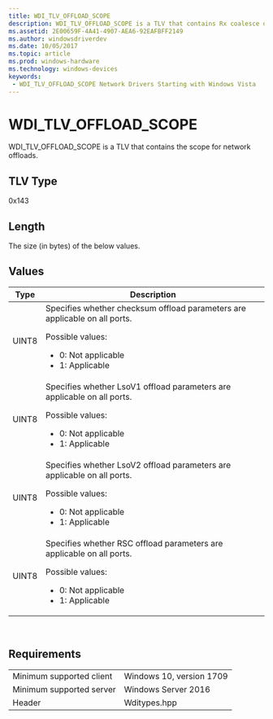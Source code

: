 ```yaml
---
title: WDI_TLV_OFFLOAD_SCOPE
description: WDI_TLV_OFFLOAD_SCOPE is a TLV that contains Rx coalesce offload capabilities.
ms.assetid: 2E00659F-4A41-4907-AEA6-92EAFBFF2149
ms.author: windowsdriverdev 
ms.date: 10/05/2017 
ms.topic: article 
ms.prod: windows-hardware 
ms.technology: windows-devices 
keywords:
 - WDI_TLV_OFFLOAD_SCOPE Network Drivers Starting with Windows Vista
---
```


# WDI_TLV_OFFLOAD_SCOPE


WDI_TLV_OFFLOAD_SCOPE is a TLV that contains the scope for network offloads.

## TLV Type


0x143

## Length


The size (in bytes) of the below values.

## Values

| Type | Description |
| --- | --- |
| UINT8 | Specifies whether checksum offload parameters are applicable on all ports. <p>Possible values:</p> <ul><li>0: Not applicable</li><li>1: Applicable</li></ul> |
| UINT8 | Specifies whether LsoV1 offload parameters are applicable on all ports. <p>Possible values:</p> <ul><li>0: Not applicable</li><li>1: Applicable</li></ul> |
| UINT8 | Specifies whether LsoV2 offload parameters are applicable on all ports. <p>Possible values:</p> <ul><li>0: Not applicable</li><li>1: Applicable</li></ul> |
| UINT8 | Specifies whether RSC offload parameters are applicable on all ports. <p>Possible values:</p> <ul><li>0: Not applicable</li><li>1: Applicable</li></ul> |
 

## Requirements

| | |
| --- | --- |
| Minimum supported client | Windows 10, version 1709 |
| Minimum supported server | Windows Server 2016 |
| Header | Wditypes.hpp |



